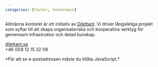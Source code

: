 ```yaml
---
categories: [footer, footermain]
---
```


Allmänna kontoret är ett initiativ av [Dilettant](http://dilettant.se). Vi driver långsiktiga projekt som syftar till att skapa organisatoriska och kooperativa verktyg för gemensam infrastruktur och delad kunskap.

[dilettant.se](http://dilettant.se)  
+46 (0)8 12 15 32 09 
<SCRIPT TYPE="text/javascript"><!--emailE='dilettant.se'
emailE=('admin' + '@' + emailE)
document.write('<A href="mailto:' + emailE + '">' + emailE + '</a>')//--> </script><NOSCRIPT>*För att se e-postadressen måste du tillåta JavaScript.*</NOSCRIPT>
